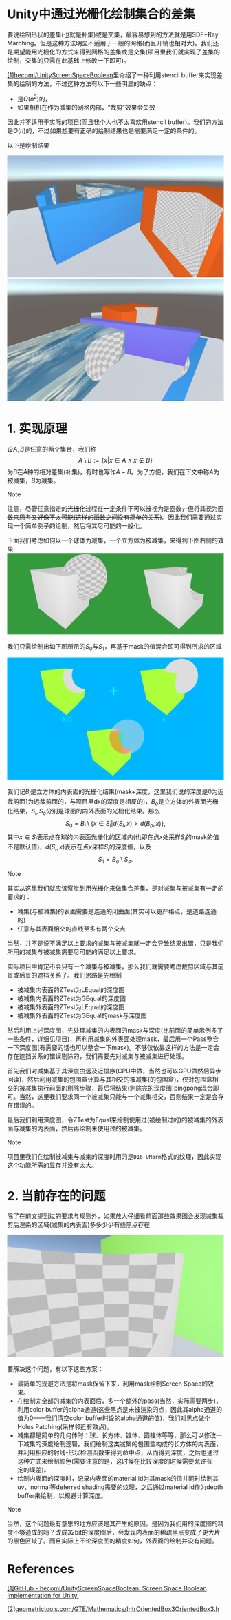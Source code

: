 # Unity中通过光栅化绘制集合的差集

要说绘制形状的差集(也就是补集)或是交集，最容易想到的方法就是用SDF+Ray Marching。但是这种方法明显不适用于一般的网格(而且开销也相对大)。我们还是期望能用光栅化的方式来得到网格的差集或是交集(项目里我们就实现了差集的绘制，交集的只需在此基础上修改一下即可)。

[[1]hecomi/UnityScreenSpaceBoolean](https://github.com/hecomi/UnityScreenSpaceBoolean)里介绍了一种利用stencil buffer来实现差集的绘制的方法，不过这种方法有以下一些明显的缺点：

- 是$O(n^2)$的，
- 如果相机在作为减集的网格内部，“裁剪”效果会失效

因此并不适用于实际的项目(而且我个人也不太喜欢用stencil buffer)。我们的方法是$O(n)$的，不过如果想要有正确的绘制结果也是需要满足一定的条件的。



以下是绘制结果

<img src="Imgs/DemoResult01.png">

<img src="Imgs/DemoResult02.png">



# 1. 实现原理

设$A,B$是任意的两个集合，我们称
$$
A\setminus B:=\{x|x\in A\land x\notin B\}
$$
为$B$在$A$种的相对差集(补集)，有时也写作$A-B$。为了方便，我们在下文中称$A$为被减集，$B$为减集。

> [!NOTE]
>
> 注意，~~尽管任意指定的光栅化过程在一定条件下可以被视为是函数，但将其视为函数来思考又好像不太可能(这样的函数之间没有简单的关系)~~。因此我们需要通过实现一个简单例子的绘制，然后将其尽可能的一般化。

下面我们考虑如何以一个球体为减集，一个立方体为被减集，来得到下图右侧的效果<img src="Imgs/BoxSphereComplement_Contrast.png">

我们只需绘制出如下图所示的$S_0$与$S_1$，再基于mask的值混合即可得到所求的区域

<img src="Imgs/BoxSphereComplement_Steps.png">

我们记$B_i$是立方体的内表面的光栅化结果(mask+深度，这里我们说的深度是0为近裁剪面1为远裁剪面的，与项目里dx的深度是相反的)，$B_o$是立方体的外表面光栅化结果，$S_i,\,S_o$分别是球面的内外表面的光栅化结果。那么
$$
S_0=B_i\setminus\{x\in S_i|d(S_i,x)>d(B_o,x)\},
$$
其中$x\in S_i$表示点在球的内表面光栅化的区域内(也即在点$x$处采样$S_i$的mask的值不是默认值)，$d(S_i,x)$表示在点$x$采样$S_i$的深度值，以及
$$
S_1=B_o\setminus S_o.
$$

> [!NOTE]
>
> 其实从这里我们就应该察觉到用光栅化来做集合差集，是对减集与被减集有一定的要求的：
>
> - 减集(与被减集)的表面需要是连通的闭曲面(其实可以更严格点，是道路连通的)
> - 任意与其表面相交的直线至多有两个交点
>
> 当然，并不是说不满足以上要求的减集与被减集就一定会导致结果出错，只是我们所用的减集与被减集需要尽可能的满足以上要求。

实际项目中肯定不会只有一个减集与被减集，那么我们就需要考虑裁剪区域与其前景或后景的遮挡关系了。我们思路是先绘制

- 被减集内表面的ZTest为LEqual的深度图
- 被减集内表面的ZTest为GEqual的深度图
- 被减集外表面的ZTest为LEqual的深度图
- 被减集外表面的ZTest为GEqual的mask与深度图

然后利用上述深度图，先处理减集的内表面的mask与深度(比前面的简单示例多了一些条件，详细见项目)，再利用减集的外表面处理mask，最后用一个Pass整合一下深度图(有需要的话也可以整合一下mask)。不够仅依靠这样的方法是一定会存在遮挡关系的错误剔除的，我们需要先对减集与被减集进行处理。

首先我们对减集基于其深度由远及近排序(CPU中做，当然也可以GPU做然后异步回读)，然后利用减集的包围盒计算与其相交的被减集(的包围盒)，仅对包围盒相交的被减集执行前面的剔除步骤，最后将结果(剔除完的深度图)pingpong混合即可。当然，这里我们要求同一个被减集只能与一个减集相交，否则结果一定是会存在错误的。

最后我们利用深度图，令ZTest为Equal来绘制使用过(被绘制过的)的被减集的外表面与减集的内表面，然后再绘制未使用过的被减集。

> [!NOTE]
>
> 项目里我们在绘制被减集与减集的深度时用的是`D16_UNorm`格式的纹理，因此实现这个功能所需的显存并没有太大。

# 2. 当前存在的问题

除了在前文提到过的要求与规则外，如果放大仔细看前面那些效果图会发现减集裁剪后渲染的区域(减集的内表面)多多少少有些黑点存在

<img src="Imgs/CurrentDefects01.png">

要解决这个问题，有以下这些方案：

- 最简单的规避方法是将mask保留下来，利用mask绘制Screen Space的效果。
- 在绘制完全部的减集的内表面后，多一个额外的pass(当然，实际需要两步)，利用color buffer的alpha通道(这些黑点是未被渲染的点，因此其alpha通道的值为0——我们清空color buffer时设的alpha通道的值)，我们对黑点做个Holes Patching(采样邻近有效点)。
- 减集都是简单的几何体时：球、长方体、锥体、圆柱体等等，那么可以修改一下减集的深度绘制逻辑，我们绘制这类减集的包围盒构成的长方体的内表面，并利用相应的射线-形状检测函数来得到命中点，从而得到深度，之后也通过这种方式来绘制颜色(需要注意的是，这时候在比较深度的时候需要允许有一定的误差)。
- 绘制内表面的深度时，记录内表面的material id为其mask的值并同时绘制其uv、normal等deferred shading需要的纹理，之后通过material id作为depth buffer来绘制，以规避计算深度。

> [!NOTE]
>
> 当然，这个问题最有意思的地方应该是其产生的原因。是因为我们用的深度图的精度不够造成的吗？改成32bit的深度图后，会发现内表面的稀疏黑点变成了更大片的黑色区域了。而且实际上不论深度图的精度如何，外表面的绘制并没有问题。

# References

[[1]GitHub - hecomi/UnityScreenSpaceBoolean: Screen Space Boolean Implementation for Unity.](https://github.com/hecomi/UnityScreenSpaceBoolean)

[[2]geometrictools.com/GTE/Mathematics/IntrOrientedBox3OrientedBox3.h](https://www.geometrictools.com/GTE/Mathematics/IntrOrientedBox3OrientedBox3.h)